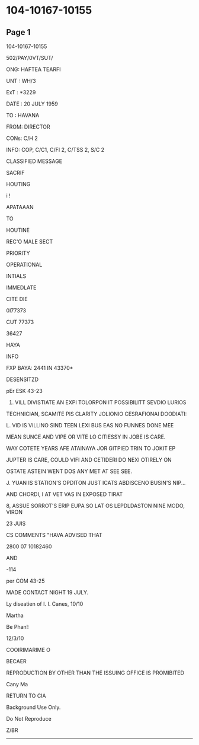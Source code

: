 # 104-10167-10155

## Page 1

104-10167-10155

502/PAY/0VT/SUT/

ONG: HAFTEA TEARFI

UNT : WH/3

ExT : *3229

DATE : 20 JULY 1959

TO : HAVANA

FROM: DIRECTOR

CONs: C/H 2

INFO: COP, C/C1, C/FI 2, C/TSS 2, S/C 2

CLASSIFIED MESSAGE

SACRIF

HOUTING

i !

APATAAAN

TO

HOUTINE

REC'O MALE SECT

PRIORITY

OPERATIONAL

INTIALS

IMMEDLATE

CITE DIE

0I77373

CUT 77373

36427

HAYA

INFO

FXP BAYA: 2441 IN 43370*

DESENSITZD

pEr ESK 43-23

1. VILL DIVISTIATE AN EXPI TOLORPON IT POSSIBILITT SEVDIO LURIOS

TECHNICIAN, SCAMITE PIS CLARITY JOLIONIO CESRAFIONAI DOODIATI:

L. VID IS VILLINO SIND TEEN LEXI BUS EAS NO FUNNES DONE MEE

MEAN SUNCE AND VIPE OR VITE LO CITIESSY IN JOBE IS CARE.

WAY COTETE YEARS AFE ATAINAYA JOR GITPIED TRIN TO JOKIT EP

JUPTER IS CARE, COULD VIFI AND CETIDERI DO NEXI OTIRELY ON

OSTATE ASTEIN WENT DOS ANY MET AT SEE SEE.

J. YUAN IS STATION'S OPDITON JUST ICATS ABDISCENO BUSIN'S NIP...

AND CHORDI, I AT VET VAS IN EXPOSED TIRAT

8, ASSUE SORROT'S ERIP EUPA SO LAT OS LEPDLDASTON NINE MODO, VIRON

23 JUIS

CS COMMENTS "HAVA ADVISED THAT

2800 07 10182460

AND

-114

per COM 43-25

MADE CONTACT NIGHT 19 JULY.

Ly diseatien of I. I. Canes, 10/10

Martha

Be Phan!:

12/3/10

COOIRIMARIME O

BECAER

REPRODUCTION BY OTHER THAN THE ISSUING OFFICE IS PROMIBITED

Cany Ma

RETURN TO CIA

Background Use Only.

Do Not Reproduce

Z/BR

---

